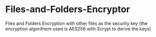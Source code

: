 # Files-and-Folders-Encryptor
Files and Folders Encryption with other files as the security key (the encryption algorithem used is AES256 with Scrypt  to derive the keys)
